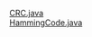 [CRC.java](https://raw.githubusercontent.com/silvercrown22/cn/main/CRC.java) <br>
[HammingCode.java](https://raw.githubusercontent.com/silvercrown22/cn/main/HammingCode.java) <br>
